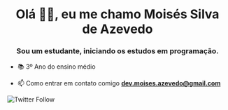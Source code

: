 <h1 align = "center"> Olá 🖐🏻, eu me chamo Moisés Silva de Azevedo </h1>
<h3 align = "center"> Sou um estudante, iniciando os estudos em programação.</h3>


- 📚 3º Ano do ensino médio

- 📫 Como entrar em contato comigo **dev.moises.azevedo@gmail.com**

![Twitter Follow](https://img.shields.io/twitter/follow/m4zeboy?label=Twitter&style=social)
